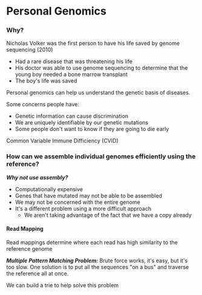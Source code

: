 # Personal Genomics
### Why?

Nicholas Volker was the first person to have his life saved by genome sequencing
(2010)
- Had a rare disease that was threatening his life
- His doctor was able to use genome sequencing to determine that the young boy
  needed a bone marrow transplant
- The boy's life was saved

Personal genomics can help us understand the genetic basis of diseases.

Some concerns people have:
- Genetic information can cause discrimination
- We are uniquely identifiable by our genetic mutations
- Some people don't want to know if they are going to die early

Common Variable Immune Difficiency (CVID)

### How can we assemble individual genomes efficiently using the reference?

***Why not use assembly?***
- Computationally expensive
- Genes that have mutated may not be able to be assembled
- We may not be concerned with the entire genome
- It's a different problem using a more difficult approach
    - We aren't taking advantage of the fact that we have a copy already
    
#### Read Mapping
Read mappings determine where each read has high similarity to the reference 
genome

***Multiple Pattern Matching Problem:***
Brute force works, it's easy, but it's too slow. One solution is to put all 
the sequences "on a bus" and traverse the reference all at once.

We can build a trie to help solve this problem